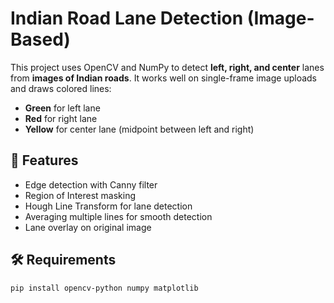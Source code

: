 # Indian Road Lane Detection (Image-Based)

This project uses OpenCV and NumPy to detect **left, right, and center** lanes from **images of Indian roads**. It works well on single-frame image uploads and draws colored lines:

- **Green** for left lane
- **Red** for right lane
- **Yellow** for center lane (midpoint between left and right)


## 🚀 Features

- Edge detection with Canny filter
- Region of Interest masking
- Hough Line Transform for lane detection
- Averaging multiple lines for smooth detection
- Lane overlay on original image

## 🛠 Requirements

```bash
pip install opencv-python numpy matplotlib

